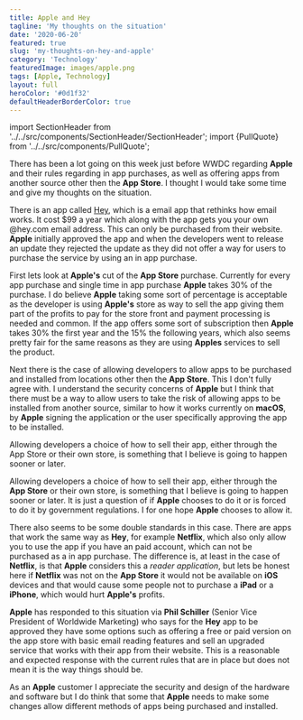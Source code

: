 ```yaml
---
title: Apple and Hey
tagline: 'My thoughts on the situation'
date: '2020-06-20'
featured: true
slug: 'my-thoughts-on-hey-and-apple'
category: 'Technology'
featuredImage: images/apple.png
tags: [Apple, Technology]
layout: full
heroColor: '#0d1f32'
defaultHeaderBorderColor: true
---
```


import SectionHeader from '../../src/components/SectionHeader/SectionHeader';
import {PullQuote} from '../../src/components/PullQuote';

There has been a lot going on this week just before WWDC regarding **Apple** and their rules regarding in app purchases, as well as offering apps from another source other then the **App Store**. I thought I would take some time and give my thoughts on the situation.

There is an app called [Hey](https://hey.com/), which is a email app that rethinks how email works. It cost $99 a year which along with the app gets you your own @hey.com email address. This can only be purchased from their website. **Apple** initially approved the app and when the developers went to release an update they rejected the update as they did not offer a way for users to purchase the service by using an in app purchase.

First lets look at **Apple's** cut of the **App Store** purchase.  Currently for every app purchase and single time in app purchase **Apple** takes 30% of the purchase.  I do believe **Apple** taking some sort of percentage is acceptable as the developer is using **Apple's** store as way to sell the app giving them part of the profits to pay for the store front and payment processing is needed and common. If the app offers some sort of subscription then **Apple** takes 30% the first year and the 15% the following years, which also seems pretty fair for the same reasons as they are using **Apples** services to sell the product.

Next there is the case of allowing developers to allow apps to be purchased and installed from locations other then the **App Store**. This I don't fully agree with.  I understand the security concerns of **Apple** but I think that there must be a way to allow users to take the risk of allowing apps to be installed from another source, similar to how it works currently on **macOS**, by **Apple** signing the application or the user specifically approving the app to be installed.  

   <PullQuote>Allowing developers a choice of how to sell their app, either through the App Store or their own store, is something that I believe is going to happen sooner or later.</PullQuote>

Allowing developers a choice of how to sell their app, either through the **App Store** or their own store, is something that I believe is going to happen sooner or later.  It is just a question of if **Apple** chooses to do it or is forced to do it by government regulations. I for one hope **Apple** chooses to allow it.

There also seems to be some double standards in this case.  There are apps that work the same way as **Hey**, for example **Netflix**, which also only allow you to use the app if you have an paid account, which can not be purchased as a in app purchase.  The difference is, at least in the case of **Netflix**, is that **Apple** considers this a *reader application*, but lets be honest here if **Netflix** was not on the **App Store** it would not be available on **iOS** devices and that would cause some people not to purchase a **iPad** or a **iPhone**, which would hurt **Apple's** profits.

**Apple** has responded to this situation via **Phil Schiller** (Senior Vice President of Worldwide Marketing) who says for the **Hey** app to be approved they have some options such as offering a free or paid version on the app store with basic email reading features and sell an upgraded service that works with their app from their website. This is a reasonable and expected response with the current rules that are in place but does not mean it is the way things should be.

As an **Apple** customer I appreciate the security and design of the hardware and software but I do think that some that **Apple** needs to make some changes allow different methods of apps being purchased and installed.

<BuyMeACoffeeWidget />